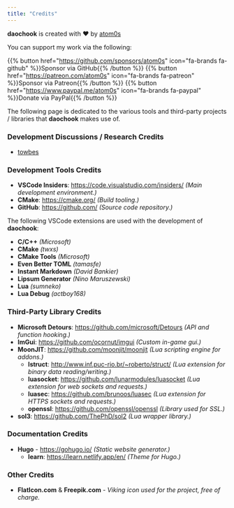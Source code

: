 ```yaml
---
title: "Credits"
---
```


**daochook** is created with :heart: by [atom0s](https://twitter.com/atom0s)

You can support my work via the following:

{{% button href="https://github.com/sponsors/atom0s" icon="fa-brands fa-github" %}}Sponsor via GitHub{{% /button %}}
{{% button href="https://patreon.com/atom0s" icon="fa-brands fa-patreon" %}}Sponsor via Patreon{{% /button %}}
{{% button href="https://www.paypal.me/atom0s" icon="fa-brands fa-paypal" %}}Donate via PayPal{{% /button %}}

The following page is dedicated to the various tools and third-party projects / libraries that **daochook** makes use of.

### Development Discussions / Research Credits

  - [towbes](https://github.com/towbes)

### Development Tools Credits

  - **VSCode Insiders**: https://code.visualstudio.com/insiders/ _(Main development environment.)_
  - **CMake**: https://cmake.org/ _(Build tooling.)_
  - **GitHub**: https://github.com/ _(Source code repository.)_

The following VSCode extensions are used with the development of **daochook**:

  - **C/C++** _(Microsoft)_
  - **CMake** _(twxs)_
  - **CMake Tools** _(Microsoft)_
  - **Even Better TOML** _(tamasfe)_
  - **Instant Markdown** _(David Bankier)_
  - **Lipsum Generator** _(Nino Maruszewski)_
  - **Lua** _(sumneko)_
  - **Lua Debug** _(actboy168)_

### Third-Party Library Credits

  - **Microsoft Detours**: https://github.com/microsoft/Detours _(API and function hooking.)_
  - **ImGui**: https://github.com/ocornut/imgui _(Custom in-game gui.)_
  - **MoonJIT**: https://github.com/moonjit/moonjit _(Lua scripting engine for addons.)_
    - **lstruct**: http://www.inf.puc-rio.br/~roberto/struct/ _(Lua extension for binary data reading/writing.)_
    - **luasocket**: https://github.com/lunarmodules/luasocket _(Lua extension for web sockets and requests.)_
    - **luasec**: https://github.com/brunoos/luasec _(Lua extension for HTTPS sockets and requests.)_
    - **openssl**: https://github.com/openssl/openssl _(Library used for SSL.)_
  - **sol3**: https://github.com/ThePhD/sol2 _(Lua wrapper library.)_

### Documentation Credits

  - **Hugo** - https://gohugo.io/ _(Static website generator.)_
    - **learn**: https://learn.netlify.app/en/ _(Theme for Hugo.)_

### Other Credits

  - **FlatIcon.com** & **Freepik.com** - _Viking icon used for the project, free of charge._
